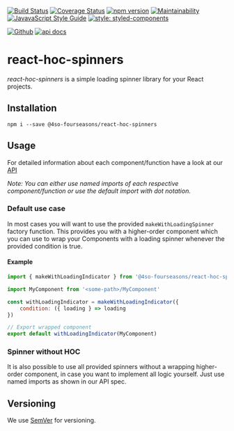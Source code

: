 [![Build Status](https://travis-ci.org/4so-fourseasons/react-hoc-spinners.svg?branch=master)](https://travis-ci.org/4so-fourseasons/react-hoc-spinners)
[![Coverage Status](https://coveralls.io/repos/github/4so-fourseasons/react-hoc-spinners/badge.svg?branch=master)](https://coveralls.io/github/4so-fourseasons/react-hoc-spinners?branch=master)
[![npm version](https://badge.fury.io/js/%404so-fourseasons%2Freact-hoc-spinners.svg)](https://badge.fury.io/js/%404so-fourseasons%2Freact-hoc-spinners)
[![Maintainability](https://api.codeclimate.com/v1/badges/a7675da10113147e80e7/maintainability)](https://codeclimate.com/github/4so-fourseasons/react-hoc-spinners/maintainability)
[![JavavaScript Style Guide](https://img.shields.io/badge/code_style-standard-brightgreen.svg)](https://standardjs.com)
[![style: styled-components](https://img.shields.io/badge/style-%F0%9F%92%85%20styled--components-orange.svg?colorB=daa357&colorA=db748e)](https://github.com/styled-components/styled-components)

[![Github](https://img.shields.io/badge/GitHub-4so--fourseasons%2Freact--hoc--spinners-blue.svg?style=flat-square)](https://github.com/4so-fourseasons/react-hoc-spinners)
[![api docs](https://img.shields.io/badge/docs-API-C8022F.svg?style=flat-square)](https://4so-fourseasons.github.io/react-hoc-spinners/)


# react-hoc-spinners

_react-hoc-spinners_ is a simple loading spinner library for your React projects.


## Installation

`npm i --save @4so-fourseasons/react-hoc-spinners`


## Usage

For detailed information about each component/function have a look at our [API](https://4so-fourseasons.github.io/react-hoc-spinners)

_Note: You can either use named imports of each respective component/function or use the default import with dot notation._


### Default use case

In most cases you will want to use the provided `makeWithLoadingSpinner` factory function.
This provides you with a higher-order component which you can use to wrap your
Components with a loading spinner whenever the provided condition is true.


#### Example

```js
import { makeWithLoadingIndicator } from '@4so-fourseasons/react-hoc-spinners'

import MyComponent from '<some-path>/MyComponent'

const withLoadingIndicator = makeWithLoadingIndicator({
    condition: ({ loading } => loading
})

// Export wrapped component
export default withLoadingIndicator(MyComponent)
```


### Spinner without HOC

It is also possible to use all provided spinners without a wrapping higher-order component, in case you want to implement all logic yourself. Just use named imports as shown in our API spec.


## Versioning

We use [SemVer](http://semver.org/) for versioning.
